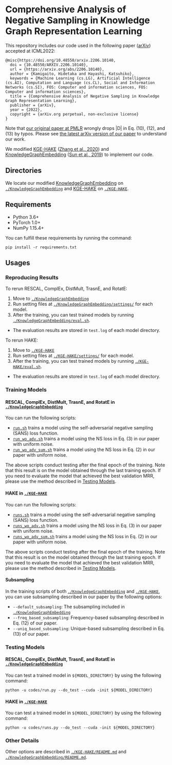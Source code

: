 # Comprehensive Analysis of Negative Sampling in Knowledge Graph Representation Learning

This repository includes our code used in the following paper \([arXiv](https://arxiv.org/abs/2206.10140)\) accepted at ICML2022:
```
@misc{https://doi.org/10.48550/arxiv.2206.10140,
  doi = {10.48550/ARXIV.2206.10140},
  url = {https://arxiv.org/abs/2206.10140},
  author = {Kamigaito, Hidetaka and Hayashi, Katsuhiko},
  keywords = {Machine Learning (cs.LG), Artificial Intelligence (cs.AI), Computation and Language (cs.CL), Social and Information Networks (cs.SI), FOS: Computer and information sciences, FOS: Computer and information sciences},
  title = {Comprehensive Analysis of Negative Sampling in Knowledge Graph Representation Learning},
  publisher = {arXiv},
  year = {2022},
  copyright = {arXiv.org perpetual, non-exclusive license}
}
```
Note that [our original paper at PMLR](https://proceedings.mlr.press/v162/kamigaito22a.html) wrongly drops |D| in Eq. (10), (12), and (13) by typos. Please see [the latest arXiv version of our paper](https://arxiv.org/abs/2206.10140) to understand our work.

We modified [KGE-HAKE](https://github.com/MIRALab-USTC/KGE-HAKE.git) \([Zhang et al., 2020](https://arxiv.org/abs/1911.09419)\) and [KnowledgeGraphEmbedding](https://github.com/DeepGraphLearning/KnowledgeGraphEmbedding.git) \([Sun et al., 2019](https://openreview.net/forum?id=HkgEQnRqYQ)\) to implement our code.

## Directories

We locate our modified [KnowledgeGraphEmbedding](https://github.com/DeepGraphLearning/KnowledgeGraphEmbedding.git) on [`./KnowledgeGraphEmbedding`](./KnowledgeGraphEmbedding) and [KGE-HAKE](https://github.com/MIRALab-USTC/KGE-HAKE.git) on [`./KGE-HAKE`](./KGE-HAKE).

## Requirements

- Python 3.6+
- PyTorch 1.0+
- NumPy 1.15.4+

You can fulfill these requirements by running the command:
```
pip install -r requirements.txt
```
## Usages

### Reproducing Results

To rerun RESCAL, ComplEx, DistMult, TrasnE, and RotatE:
1. Move to [`./KnowledgeGraphEmbedding`](./KnowledgeGraphEmbedding)
2. Run setting files at [`./KnowledgeGraphEmbedding/settings/`](./KnowledgeGraphEmbedding/settings/) for each model.
3. After the training, you can test trained models by running [`./KnowledgeGraphEmbedding/eval.sh`](./KnowledgeGraphEmbedding/eval.sh).
  - The evaluation results are stored in `test.log` of each model directory.

To rerun HAKE:
1. Move to [`./KGE-HAKE`](./KGE-HAKE)
2. Run setting files at [`./KGE-HAKE/settings/`](./KGE-HAKE/settings) for each model.
3. After the training, you can test trained models by running [`./KGE-HAKE/eval.sh`](./KGE-HAKE/eval.sh).
  - The evaluation results are stored in `test.log` of each model directory.

### Training Models

#### RESCAL, ComplEx, DistMult, TrasnE, and RotatE in [`./KnowledgeGraphEmbedding`](./KnowledgeGraphEmbedding)

You can run the following scripts:
- [`run.sh`](./KnowledgeGraphEmbedding/run.sh) trains a model using the self-adversarial negative sampling (SANS) loss function.
- [`run_wo_adv.sh`](./KnowledgeGraphEmbedding/run_wo_adv.sh) trains a model using the NS loss in Eq. (3) in our paper with uniform noise.
- [`run_wo_adv_sum.sh`](./KnowledgeGraphEmbedding/run_wo_adv_sum.sh) trains a model using the NS loss in Eq. (2) in our paper with uniform noise.

The above scripts conduct testing after the final epoch of the training. Note that this result is on the model obtained through the last training epoch. If you need to evaluate the model that achieved the best validation MRR, please use the method described in [Testing Models](#testing_models).

#### HAKE in [`./KGE-HAKE`](./KGE-HAKE)

You can run the following scripts:
- [`runs.sh`](./KGE-HAKE/runs.sh) trains a model using the self-adversarial negative sampling (SANS) loss function.
- [`runs_wo_adv.sh`](./KGE-HAKE/runs_wo_adv.sh) trains a model using the NS loss in Eq. (3) in our paper with uniform noise.
- [`runs_wo_adv_sum.sh`](./KGE-HAKE/runs_wo_adv_sum.sh) trains a model using the NS loss in Eq. (2) in our paper with uniform noise.

The above scripts conduct testing after the final epoch of the training. Note that this result is on the model obtained through the last training epoch. If you need to evaluate the model that achieved the best validation MRR, please use the method described in [Testing Models](#testing_models).

#### Subsampling

In the training scripts of both [`./KnowledgeGraphEmbedding`](./KnowledgeGraphEmbedding) and [`./KGE-HAKE`](./KGE-HAKE), you can use subsampling described in our paper by the following options:
- `--default_subsampling`: The subsampling included in [`./KnowledgeGraphEmbedding`](./KnowledgeGraphEmbedding)
- `--freq_based_subsampling`: Frequency-based subsampling described in Eq. (12) of our paper.
- `--uniq_based_subsampling`: Unique-based subsampling described in Eq. (13) of our paper.

### <a id="testing_models"></a>Testing Models

#### RESCAL, ComplEx, DistMult, TrasnE, and RotatE in [`./KnowledgeGraphEmbedding`](./KnowledgeGraphEmbedding)

You can test a trained model in `${MODEL_DIRECTORY}` by using the following command:
```
python -u codes/run.py --do_test --cuda -init ${MODEL_DIRECTORY}
```

#### HAKE in [`./KGE-HAKE`](./KGE-HAKE)

You can test a trained model in `${MODEL_DIRECTORY}` by using the following command:
```
python -u codes/runs.py --do_test --cuda -init ${MODEL_DIRECTORY}
```

### Other Details

Other options are described in [`./KGE-HAKE/README.md`](./KGE-HAKE/README.md) and [`./KnowledgeGraphEmbedding/README.md`](./KnowledgeGraphEmbedding/README.md).
